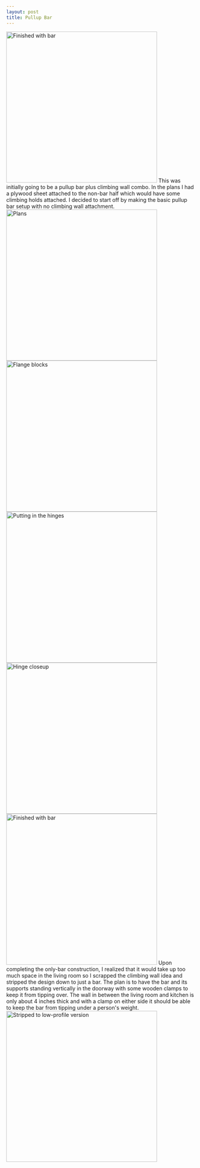 ```yaml
---
layout: post
title: Pullup Bar
---
```

<img src="{{ site.baseurl }}/images/crafts/pullup_bar/04.jpg" alt="Finished with bar" style="width: 400px;"/>  
<!--more-->
This was initially going to be a pullup bar plus climbing wall combo. In the plans I had a plywood sheet attached to the non-bar half which would have some climbing holds attached. I decided to start off by making the basic pullup bar setup with no climbing wall attachment.  
<img src="{{ site.baseurl }}/images/crafts/pullup_bar/00.PNG" alt="Plans" style="width: 400px;"/>  
<img src="{{ site.baseurl }}/images/crafts/pullup_bar/01.jpg" alt="Flange blocks" style="width: 400px;"/>  
<img src="{{ site.baseurl }}/images/crafts/pullup_bar/02.jpg" alt="Putting in the hinges" style="width: 400px;"/>  
<img src="{{ site.baseurl }}/images/crafts/pullup_bar/03.jpg" alt="Hinge closeup" style="width: 400px;"/>  
<img src="{{ site.baseurl }}/images/crafts/pullup_bar/04.jpg" alt="Finished with bar" style="width: 400px;"/>  
Upon completing the only-bar construction, I realized that it would take up too much space in the living room so I scrapped the climbing wall idea and stripped the design down to just a bar. The plan is to have the bar and its supports standing vertically in the doorway with some wooden clamps to keep it from tipping over. The wall in between the living room and kitchen is only about 4 inches thick and with a clamp on either side it should be able to keep the bar from tipping under a person's weight.  
<img src="{{ site.baseurl }}/images/crafts/pullup_bar/05.jpg" alt="Stripped to low-profile version" style="width: 400px;"/>  
